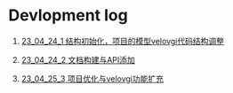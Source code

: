 # Devlopment log

1. [23_04_24_1 结构初始化，项目的模型velovgi代码结构调整][23_04_24_1]

   [23_04_24_1]: "./23_04_24_1.md"

2. [23_04_24_2 文档构建与API添加][23_04_24_2]

   [23_04_24_2]: ./23_04_24_2.md

3. [23_04_25_3 项目优化与velovgi功能扩充][23_04_25_3]

   [23_04_25_3]: ./23_04_25_3.md

   


